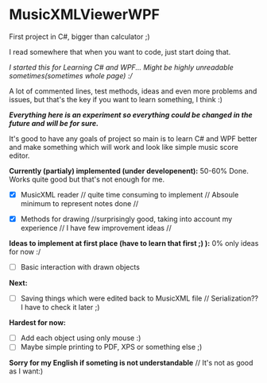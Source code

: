 # MusicXMLViewerWPF
First project in C#, bigger than calculator ;)

I read somewhere that when you want to code, just start doing that.

_I started this for Learning C# and WPF... Might be highly unreadable sometimes(sometimes whole page) :/_

A lot of commented lines, test methods, ideas and even more problems and issues, but that's the key if you want to learn something, I think :)

**_Everything here is an experiment so everything could be changed in the future and will be for sure._**

It's good to have any goals of project so main is to learn C# and WPF better and make something which will work and look like simple music score editor.

**Currently (partialy) implemented (under developenent):**       50-60% Done.  Works quite good but that's not enough for me. 
   - [x] MusicXML reader // quite time consuming to implement // Absoule minimum to represent notes done // 

   - [x] Methods for drawing  //surprisingly good, taking into account my experience // I have few improvement ideas // 
 
**Ideas to implement at first place (have to learn that first ;) ):**  0% only ideas for now :/

   - [ ] Basic interaction with drawn objects

**Next:**                                               
  - [ ] Saving things which were edited back to MusicXML file // Serialization?? I have to check it later ;) 
    
**Hardest for now:**  
  - [ ] Add each object using only mouse :)
  - [ ] Maybe simple printing to PDF, XPS or something else ;)
 
**Sorry for my English if someting is not understandable** // It's not as good as I want:)
